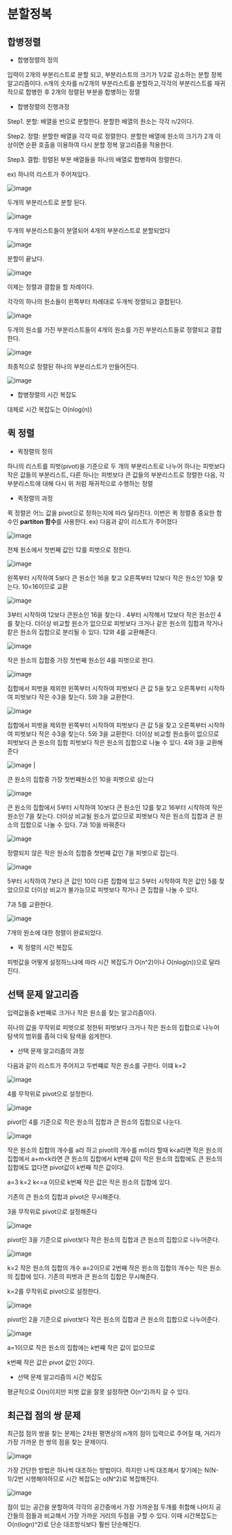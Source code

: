 # 분할정복

## 합병정렬 
* 합병정렬의 정의

입력이 2개의 부분리스트로 분할 되고, 부분리스트의 크기가 1/2로 감소하는 분할 정복 알고리즘이다. n개의 숫자를 n/2개의 부분리스트를 분할하고,각각의 부분리스트를 재귀적으로 합병한 후 2개의 정렬된 부분을 합병하는 정렬 

* 합병정렬의 진행과정

Step1. 분할: 배열을 반으로 분할한다. 분할한 배열의 원소는 각각 n/2이다.

Step2. 정렬: 분할한 배열을 각각 따로 정렬한다. 분할한 배열에 원소의 크기가 2개 이상이면 순환 호출을 이용하여 다시 분할 정복 알고리즘을 적용한다.

Step3. 결합: 정렬된 부분 배열들을 하나의 배열로 합병하여 정렬한다.

ex)
하나의 리스트가 주어져있다.

![image](https://user-images.githubusercontent.com/100903674/159172023-769cba27-239f-464b-b52e-88722d225f2e.png)




두개의 부분리스트로 분할 된다.

![image](https://user-images.githubusercontent.com/100903674/159172294-7cafd5eb-1f47-416a-b440-ca43affc50ee.png)


두개의 부분리스트들이 분열되어 4개의 부분리스트로 분할되었다

![image](https://user-images.githubusercontent.com/100903674/159172448-441636f9-34fe-4f6b-938a-074ec16c8021.png)


분할이 끝났다. 
 
 ![image](https://user-images.githubusercontent.com/100903674/159172336-718e610d-8bf8-4600-a5e7-f05449bbd831.png)


이제는 정렬과 결합을 할 차례이다.

각각의 하나의 원소들이 왼쪽부터 차례대로 두개씩 정렬되고 결합된다.

![image](https://user-images.githubusercontent.com/100903674/159172390-86436d19-5618-4a4d-83d1-325c65470b15.png)


두개의 원소를 가진 부분리스트들이 4개의 원소를 가진 부분리스트들로 정렬되고 결합한다.

![image](https://user-images.githubusercontent.com/100903674/159172566-a9f8d135-ec97-42c1-9fe6-83c470058338.png)

 
최종적으로 정렬된 하나의 부분리스트가 만들어진다.

![image](https://user-images.githubusercontent.com/100903674/159172404-2c423135-7541-40cb-8f44-db0a07e44f1e.png)

* 합병정렬의 시간 복잡도

대체로 시간 복잡도는 O(nlog(n))




## 퀵 정렬

* 퀵정렬의 정의

하나의 리스트를 피벗(pivot)을 기준으로 두 개의 부분리스트로 나누어 하나는 피벗보다 작은 값들의 부분리스트, 다른 하나는 피벗보다 큰 값들의 부분리스트로 정렬한 다음, 각 부분리스트에 대해 다시 위 처럼 재귀적으로 수행하는 정렬


* 퀵정렬의 과정

퀵 정렬은 어느 값을 pivot으로 정하는지에 따라 달라진다. 이번은 퀵 정렬중 중요한 함수인 **partiton 함수**를 사용한다.
ex)
다음과 같이 리스트가 주어졌다

![image](https://user-images.githubusercontent.com/100903674/159172669-8f0cf37a-2c16-4c7a-b5fa-851c4b275f55.png)


전체 원소에서 첫번째 값인 12를 피벗으로 정한다.

![image](https://user-images.githubusercontent.com/100903674/159172691-b9b025af-94ea-4038-8979-0e23bdc7a7e5.png)


왼쪽부터 시작하여 5보다 큰 원소인 16을 찾고 오른쪽부터 12보다 작은 원소인 10을 찾는다. 10<16이므로 교환

![image](https://user-images.githubusercontent.com/100903674/159172704-b93ceaed-e7bb-41a4-a310-c3a6619c80bc.png)


3부터 시작하여 12보다 큰원소인 16을 찾는다 . 4부터 시작해서 12보다 작은 원소인 4를 찾는다. 더이상 비교할 원소가 없으므로 피벗보다 크거나 같은 원소의 집합과 작거나 캍은 원소의 집합으로 분리될 수 있다. 12와 4를 교환해준다.

![image](https://user-images.githubusercontent.com/100903674/159172722-11c1c90e-0e31-4c0b-8e40-2ca22bc72cab.png)


작은 원소의 집합중 가장 첫번째 원소인 4를 피벗으로 한다.

![image](https://user-images.githubusercontent.com/100903674/159172742-f5e11151-b0a9-4b96-9dab-34c8d204e228.png)

집합에서 피벗을 제외한 왼쪽부터 시작하여 피벗보다 큰 값 5을 찾고 오른쪽부터 시작하여 피벗보다 작은 수3을 찾는다. 5와 3을 교환한다.

![image](https://user-images.githubusercontent.com/100903674/159172776-0c9d7a7c-ddc4-40c5-8bb2-6bc1738d6ceb.png)




집합에서 피벗을 제외한 왼쪽부터 시작하여 피벗보다 큰 값 5을 찾고 오른쪽부터 시작하여 피벗보다 작은 수3을 찾는다. 5와 3을 교환한다.
더이상 비교할 원소들이 없으므로 피벗보다 큰 원소의 집합 피벗보다 작은 원소의 집합으로 나눌 수 있다. 4와 3을 교환해준다

  ![image](https://user-images.githubusercontent.com/100903674/159172800-0662d667-c1bd-4750-bf80-12a2b88f0ca1.png)
                     |

큰 원소의 집합중 가장 첫번쨰원소인 10을 피벗으로 삼는다

![image](https://user-images.githubusercontent.com/100903674/159172815-0046081a-2dfe-445a-89dd-b4ea1d8223e8.png)


큰 원소의 집합에서 5부터 시작하여 10보다 큰 원소인 12를 찾고 16부터 시작하여 작은 원소인 7을 찾는다.
더이상 비교될 원소가 없으므로 피벗보다 작은 원소의 집합과 큰 원소의 집합으로 나눌 수 있다. 7과 10을 바꿔준다

![image](https://user-images.githubusercontent.com/100903674/159172846-7c863d21-3da5-4172-9dd6-1529bf1f7c4a.png)


정렬되지 않은 작은 원소의 집합중 첫번쨰 값인 7을 피벗으로 잡는다.

![image](https://user-images.githubusercontent.com/100903674/159172865-537149b2-8452-49e9-a77c-357a80385306.png)


5부터 시작하여 7보다 큰 값인 10이 다른 집합에 있고 5부터 시작하여 작은 값인 5를 찾았으므로 더이상 비교가 불가능므로 피벗보다 작거나 큰 집합을 나눌 수 있다.

7과 5를 교환한다.

![image](https://user-images.githubusercontent.com/100903674/159172884-f79624ac-6994-4c16-b40a-d025eda3ec30.png)


7개의 원소에 대한 정렬이 완료되었다.

* 퀵 정렬의 시간 복잡도

피벗값을 어떻게 설정하느냐에 따라 시간 복잡도가 O(n^2)이나 O(nlog(n))으로 달라진다.


## 선택 문제 알고리즘
입력값들중 k번째로 크거나 작은  원소를 찾는 알고리즘이다.

히나의 값을 무작위로 피벗으로 정한뒤 피벗보다 크거나 작은 원소의 집합으로 나누어 탐색의 범위를 좁혀 더욱 탐색을 쉽게한다.

* 선택 문제 알고리즘의 과정

다음과 같이 리스트가 주어지고 두번쨰로 작은 원소를 구한다. 이떄 k=2

![image](https://user-images.githubusercontent.com/100903674/159172920-23320e47-323a-4694-bd79-f9bfc06bc1bd.png)



4를  무작위로 pivot으로 설정한다. 

![image](https://user-images.githubusercontent.com/100903674/159172968-8b15ca51-c6ab-4303-b2ac-706ff4be6e59.png)


pivot인 4를 기준으로 작은 원소의 집합과 큰 원소의 집합으로 나눈다.

![image](https://user-images.githubusercontent.com/100903674/159172996-97bbd4cb-c165-43f8-899d-e57450d292b7.png)


작은 원소의 집합의 개수를 a라 하고 pivot의 개수를 m이라 할때 
k<a라면 작은 원소의 집합에서
a+m<k라면 큰 원소의 집합에서
k번째 값이 작은 원소의 집합에도 큰 원소의 집합에도 없다면 pivot값이 k번째 작은 값이다.

a=3
k=2
k<=a 이므로 
k번째 작은 값은 작은 원소의 집합에 있다.

기존의 큰 원소의 집합과 pivot은 무시해준다.


3을 무작위로 pivot으로 설정해준다

![image](https://user-images.githubusercontent.com/100903674/159173111-6e51b469-96ca-47cf-a820-1bf9404a2a2f.png)



pivot인 3을 기준으로 pivot보다 작은 원소의 집합과 큰 원소의 집합으로 나누어준다.

![image](https://user-images.githubusercontent.com/100903674/159173131-6920adf5-2460-4e80-9423-e68030628246.png)

k=2
작은 원소의 집합의 개수 a=2이므로
2번째 작은 원소의 집합의 개수는 작은 원소의 집합에 있다.
기존의 피벗과 큰 원소의 집합은 무시해준다.

k=2를 무작위로 pivot으로 설정한다.

![image](https://user-images.githubusercontent.com/100903674/159173157-026be1b1-979b-42b9-9170-f192653d3780.png)


pivot인 2을 기준으로 pivot보다 작은 원소의 집합과 큰 원소의 집합으로 나누어준다.

![image](https://user-images.githubusercontent.com/100903674/159173178-08df2535-f0b7-4708-8135-1652b9b65b04.png)


a=1이므로 작은 원소의 집합에는 k번쨰 작은 값이 없으므로

k번째 작은 값은 pivot 값인 2이다.


* 선택 문제 알고리즘의 시간 복잡도

평균적으로 O(n)이지만 피벗 값을 잘못 설정하면 O(n^2)까지 갈 수 있다.


## 최근접 점의 쌍 문제

최근접 점의 쌍을 찾는 문제는 2차원 평면상의 n개의 점이 입력으로 주어질 때, 거리가 가장 가까운 한 쌍의 점을 찾는 문제이다.



![image](https://user-images.githubusercontent.com/100903674/159174296-24f1e633-69e6-4369-8db3-b7b397a24eda.png)


가장 간단한 방법은 하나씩 대조하는 방법이다. 하지만 나씩 대조해서 찾기에는 N(N-1)/2번 시행해야하므로 시간 복잡도는 o(N^2)로 복잡해진다.

![image](https://user-images.githubusercontent.com/100903674/159174388-d8c75d18-1239-41e0-8388-9059a8a9ec9d.png)

점이 있는 공간을 분할하여  각각의 공간중에서 가장 가까운점 두개를 취합해 나머지 공간들의 점들과 비교해서 가장 가까운 거리의 두점을 구할 수 있다. 이때 시간복잡도는 O(n(logn)^2)로 단순 대조방식보다 훨씬 단순해진다.










